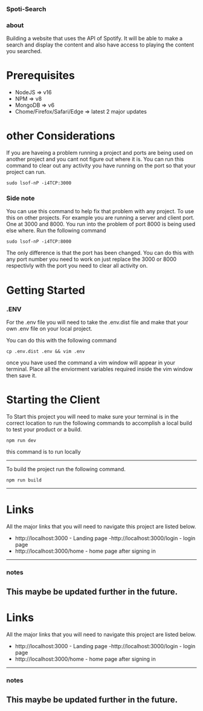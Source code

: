 ###  Spoti-Search

### about 
 Building a website that uses the API of Spotify. It will be able to make a search 
 and display the content and also have access to playing the content you searched.


# Prerequisites

- NodeJS => v16
- NPM => v8
- MongoDB => v6
- Chome/Firefox/Safari/Edge => latest 2 major updates

# other Considerations

If you are haveing a problem running a project and ports are being used on another project and you cant not figure out where it is. You can run this command to clear out any activity you have running on the port so that your project can run. 

```
sudo lsof-nP -i4TCP:3000
```

### Side note
You can use this command to help fix that problem with any project. To use this on other projects. For example you are running a server and client port. One at 3000 and 8000. You run into the problem of port 8000 is being used else where. Run the following command 

```
sudo lsof-nP -i4TCP:8000
```
The only difference is that the port has been changed. You can do this with any port number you need to work on just replace the 3000 or 8000 respectivly with the port you need to clear all activity on.

# Getting Started 

### .ENV
For the .env file you will need to take the .env.dist file and make that your own .env file on your local project. 

You can do this with the following command 

```
cp .env.dist .env && vim .env
```

once you have used the command a vim window will appear in your terminal. Place all the enviorment variables required inside the vim window then save it. 

# Starting the Client 

To Start this project you will need to make sure your terminal is in the correct location to run the following commands to accomplish a local build to test your product or a build.

``` 
npm run dev
```
this command is to run locally 

-----------------
To build the project run the following command.

```
npm run build
```
----------------

# Links

All the major links that you will need to navigate this project are listed below. 

- http://localhost:3000 - Landing page
-http://localhost:3000/login - login page
- http://localhost:3000/home - home page after signing in

----
### notes
This maybe be updated further in the future.
----

# Links

All the major links that you will need to navigate this project are listed below. 

- http://localhost:3000 - Landing page
-http://localhost:3000/login - login page
- http://localhost:3000/home - home page after signing in

----
### notes
This maybe be updated further in the future.
----
